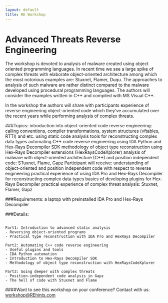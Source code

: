 ```yaml
---
layout: default
title: RE Workshop
---
```


Advanced Threats Reverse Engineering
====================================
The workshop is devoted to analysis of malware created using object oriented programming languages. In recent time we see a large spike of complex threats with elaborate object-oriented architecture among which the most notorious examples are: Stuxnet, Flamer, Duqu. The approaches to analysis of such malware are rather distinct compared to the malware developed using procedural programming languages. The authors will consider the examples written in C++ and compiled with MS Visual C++.

In the workshop the authors will share with participants experience of reverse engineering object-oriented code which they’ve accumulated over the recent years while performing analysis of complex threats.

###Topics:
introduction into object-oriented code reverse engineering: calling conventions, compiler transformations, system structures (vftables, RTTI) and etc.
using static code analysis tools for reconstructing complex data types
automating C++ code reverse engineering using IDA Python and Hex-Rays Decompiler SDK
methodology of object type reconstruction using Hex-Rays Decompiler extensions (HexRaysCodeXplorer)
analysis of malware with object-oriented architecture (C++) and position independent code: STuxnet, Flame, Gapz
Participant will receive:
understanding of object-oriented and position independent code with respect to reverse engineering
practical experience of using IDA Pro and Hex-Rays Decompiler for reconstructing complex data types
basics of developing plugins for Hex-Rays Decompiler
practical experience of complex threat analysis: Stuxnet, Flamer, Gapz

###Requirements:
a laptop with preinstalled IDA Pro and Hex-Rays Decompiler

###Details:
<pre><code>
Part1: Introduction to advanced static analysis
- Reversing object-oriented programs
- Practical type reconstruction with IDA Pro and HexRays Decompiler

Part2: Automating C++ code reverse engineering 
- Useful plugins and tools
- IDA Python automation
- Introduction to Hex-Rays Decompiler SDK
- Methodology of object type reconstruction with HexRaysCodeXplorer

Part3: Going deeper with complex threats 
- Position-independent code analysis in Gapz
- The hell of code with Stuxnet and Flame
</code></pre>

####Want to see this workshop on your conference? Contact with us: workshop@REhints.com 

